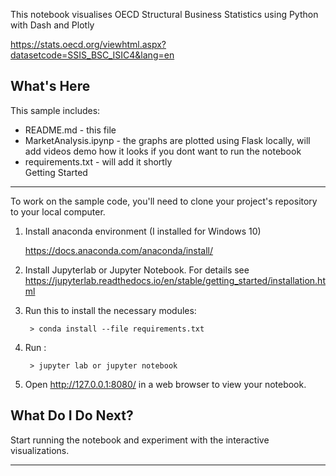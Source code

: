 
This notebook visualises OECD Structural Business Statistics using Python with Dash and Plotly

https://stats.oecd.org/viewhtml.aspx?datasetcode=SSIS_BSC_ISIC4&lang=en 

What's Here
-----------

This sample includes:

* README.md - this file
* MarketAnalysis.ipynp - the graphs are plotted using Flask locally, will add videos demo how it looks if you dont want to run the notebook
* requirements.txt - will add it shortly  
Getting Started
---------------

To work on the sample code, you'll need to clone your project's repository to your
local computer. 

1. Install anaconda environment (I installed for Windows 10)

   https://docs.anaconda.com/anaconda/install/

2. Install Jupyterlab or Jupyter Notebook. For details see 
   https://jupyterlab.readthedocs.io/en/stable/getting_started/installation.html
   
3. Run this to install the necessary modules:
                  
        > conda install --file requirements.txt
   
3. Run :

        > jupyter lab or jupyter notebook 

5. Open http://127.0.0.1:8080/ in a web browser to view your notebook.

What Do I Do Next?
------------------

Start running the notebook and experiment with the interactive visualizations.


------------------
